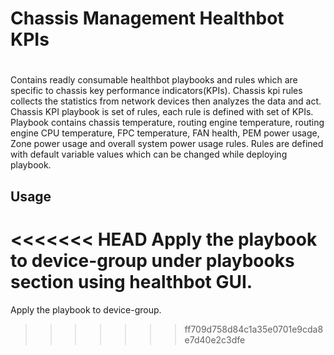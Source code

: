 # Chassis Management Healthbot KPIs
#
 
Contains readly consumable healthbot playbooks and rules which are specific to chassis key performance indicators(KPIs).
Chassis kpi rules collects the statistics from network devices then analyzes the data and act. Chassis KPI playbook is set of
rules, each rule is defined with set of KPIs. Playbook contains chassis temperature, routing engine temperature, routing engine
CPU temperature, FPC temperature, FAN health, PEM power usage, Zone power usage and overall system power usage rules. Rules are
defined with default variable values which can be changed while deploying playbook.


## Usage

<<<<<<< HEAD
Apply the playbook to device-group under playbooks section using healthbot GUI.
=======
Apply the playbook to device-group. 
>>>>>>> ff709d758d84c1a35e0701e9cda8e7d40e2c3dfe
